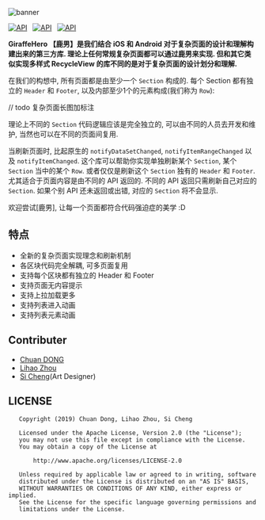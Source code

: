![banner](https://raw.githubusercontent.com/nasduck/GiraffeHero/dev/art/banner.png)

[![API](https://img.shields.io/badge/GiraffeHero-v1.0.1-brightgreen.svg?style=flat)](https://github.com/nasduck/GiraffeHero/releases)&ensp;
[![API](https://img.shields.io/badge/API-14%2B-brightgreen.svg?style=flat)](https://android-arsenal.com/api?level=14)&ensp;
[![API](https://img.shields.io/badge/License-Apche2.0-brightgreen.svg?style=flat)](https://github.com/nasduck/GiraffeHero/blob/master/LICENSE)

**GiraffeHero 【鹿男】是我们结合 iOS 和 Android 对于复杂页面的设计和理解构建出来的第三方库. 理论上任何常规复杂页面都可以通过鹿男来实现. 但和其它类似实现多样式 RecycleView 的库不同的是对于复杂页面的设计划分和理解.**

在我们的构想中, 所有页面都是由至少一个 `Section` 构成的. 每个 Section 都有独立的 `Header` 和 `Footer`, 以及内部至少1个的元素构成(我们称为 `Row`):

// todo 复杂页面长图加标注

理论上不同的 `Section` 代码逻辑应该是完全独立的, 可以由不同的人员去开发和维护, 当然也可以在不同的页面间复用. 

当刷新页面时, 比起原生的 `notifyDataSetChanged`, `notifyItemRangeChanged` 以及 `notifyItemChanged`. 这个库可以帮助你实现单独刷新某个 `Section`, 某个 `Section` 当中的某个 `Row`. 或者仅仅是刷新这个 `Section` 独有的 `Header` 和 `Footer`. 尤其适合于页面内容是由不同的 API 返回的. 不同的 API 返回只需刷新自己对应的 `Section`. 如果个别 API 还未返回或出错, 对应的 `Section` 将不会显示.

欢迎尝试[鹿男], 让每一个页面都符合代码强迫症的美学 :D

## 特点

* 全新的复杂页面实现理念和刷新机制
* 各区块代码完全解耦, 可多页面复用
* 支持每个区块都有独立的 Header 和 Footer
* 支持页面无内容提示
* 支持上拉加载更多
* 支持列表进入动画
* 支持列表元素动画

## Contributer

* [Chuan DONG](https://github.com/DONGChuan)
* [Lihao Zhou](https://github.com/redrain39)
* [Si Cheng](1103990937@qq.com)(Art Designer)

## LICENSE
```
   Copyright (2019) Chuan Dong, Lihao Zhou, Si Cheng

   Licensed under the Apache License, Version 2.0 (the "License");
   you may not use this file except in compliance with the License.
   You may obtain a copy of the License at

       http://www.apache.org/licenses/LICENSE-2.0

   Unless required by applicable law or agreed to in writing, software
   distributed under the License is distributed on an "AS IS" BASIS,
   WITHOUT WARRANTIES OR CONDITIONS OF ANY KIND, either express or implied.
   See the License for the specific language governing permissions and
   limitations under the License.
```
